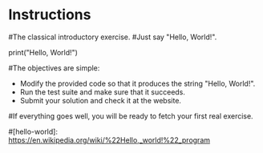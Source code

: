 # Instructions

#The classical introductory exercise.
#Just say "Hello, World!".

print("Hello, World!")

#The objectives are simple:

- Modify the provided code so that it produces the string "Hello, World!".
- Run the test suite and make sure that it succeeds.
- Submit your solution and check it at the website.

#If everything goes well, you will be ready to fetch your first real exercise.

#[hello-world]: https://en.wikipedia.org/wiki/%22Hello,_world!%22_program
